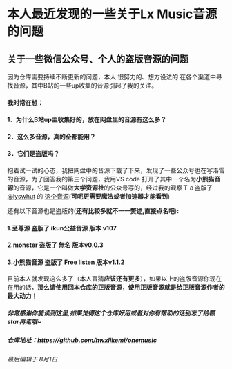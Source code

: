 # 本人最近发现的一些关于Lx Music音源的问题
## 关于一些微信公众号、个人的盗版音源的问题
  因为仓库需要持续不断更新的问题，本人 很努力的、想方设法的 在各个渠道中寻找音源，其中B站的一些up收集的音源引起了我的关注。

 #### 我时常在想：

  #### 1．为什么B站up主收集好的，放在网盘里的音源有这么多？

  ####  2．这么多音源，真的全都能用？

  #### 3．它们是盗版吗？
  抱着试一试的心态，我把网盘中的音源下载了下来，发现了一些公众号也在写洛雪的音源，为了回答我的第三个问题，我用VS code 打开了其中一个名为**小熊猫音源**的音源，它是一个叫做**大学资源社**的公众号写的，经过我的观察Ｔａ盗版了[@lyswhut](https://github.com/lyswhut) 的 [这个音源](https://raw.githubusercontent.com/lyswhut/lx-music-source/master/dist/lx-music-source.js)(**可呢更需要魔法或者加速器才能看到**)

  还有以下音源也是盗版的(**还有比较多就不一一赘述,直接点名吧**)**:**
    

#### 1.至尊源 盗版了 ikun公益音源  版本 v107
#### 2.monster   盗版了  無名   版本v0.0.3
#### 3.小熊猫音源  盗版了  Free listen  版本v1.1.2


目前本人就发现这么多了（本人盲猜**应该还有更多**），如果以上的盗版音源你现在在用的话，**那么请使用回本仓库的正版音源**，**使用正版音源就是给正版音源作者的最大动力！**


##### 非常感谢你能读到这里,如果觉得这个仓库好用或者对你有帮助的话别忘了给颗star再走哦~
  
##### 仓库地址：https://github.com/hwxlikemi/onemusic

###### 最后编辑于 8月1日